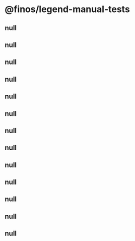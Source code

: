 # @finos/legend-manual-tests

## null

## null

## null

## null

## null

## null

## null

## null

## null

## null

## null

## null

## null
